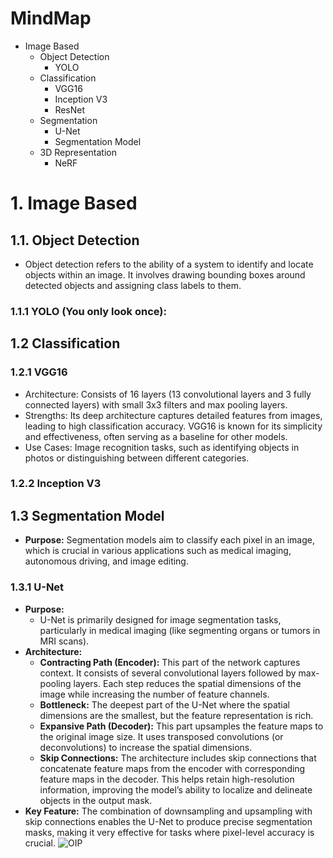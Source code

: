 # MindMap
- Image Based
  - Object Detection
    - YOLO
  - Classification
    - VGG16
    - Inception V3
    - ResNet
  - Segmentation
    - U-Net
    - Segmentation Model
  - 3D Representation
    - NeRF

# 1. Image Based
## 1.1. Object Detection
- Object detection refers to the ability of a system to identify and locate objects within an image. It involves drawing bounding boxes around detected objects and assigning class labels to them.
### 1.1.1 YOLO (You only look once):

## 1.2 Classification
### 1.2.1 VGG16
- Architecture: Consists of 16 layers (13 convolutional layers and 3 fully connected layers) with small 3x3 filters and max pooling layers.
- Strengths: Its deep architecture captures detailed features from images, leading to high classification accuracy. VGG16 is known for its simplicity and effectiveness, often serving as a baseline for other models.
- Use Cases: Image recognition tasks, such as identifying objects in photos or distinguishing between different categories.
### 1.2.2 Inception V3
## 1.3 Segmentation Model
- **Purpose:** Segmentation models aim to classify each pixel in an image, which is crucial in various applications such as medical imaging, autonomous driving, and image editing.
### 1.3.1 U-Net
- **Purpose:**
  - U-Net is primarily designed for image segmentation tasks, particularly in medical imaging (like segmenting organs or tumors in MRI scans).
- **Architecture:**
  - **Contracting Path (Encoder):** This part of the network captures context. It consists of several convolutional layers followed by max-pooling layers. Each step reduces the spatial dimensions of the image while increasing the number of feature channels.
  - **Bottleneck:** The deepest part of the U-Net where the spatial dimensions are the smallest, but the feature representation is rich.
  - **Expansive Path (Decoder):** This part upsamples the feature maps to the original image size. It uses transposed convolutions (or deconvolutions) to increase the spatial dimensions.
  - **Skip Connections:** The architecture includes skip connections that concatenate feature maps from the encoder with corresponding feature maps in the decoder. This helps retain high-resolution information, improving the model’s ability to localize and delineate objects in the output mask.
- **Key Feature:** The combination of downsampling and upsampling with skip connections enables the U-Net to produce precise segmentation masks, making it very effective for tasks where pixel-level accuracy is crucial.
![OIP](https://github.com/user-attachments/assets/33c7aeab-406d-409a-8c67-6ab2d9ff80af)
